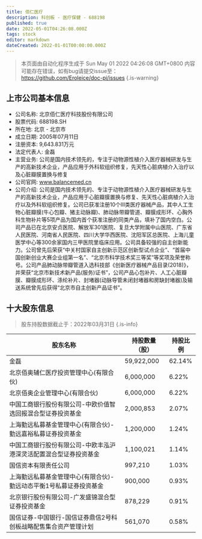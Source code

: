 ```yaml
---
title: 佰仁医疗
description: 科创板 - 医疗保健 - 688198
published: true
date: 2022-05-01T04:26:08.000Z
tags: stock
editor: markdown
dateCreated: 2022-01-01T00:00:00.000Z
---
```


> 本页面由自动化程序生成于 Sun May 01 2022 04:26:08 GMT+0800
> 内容可能存在错误，如有bug请提交issue至：https://github.com/Eroleice/doc-pi/issues
{.is-warning}

## 上市公司基本信息
- 公司名称: 北京佰仁医疗科技股份有限公司
- 股票代码: 688198.SH
- 所在地: 北京 - 北京市
- 成立日期: 2005年07月11日
- 注册资本: 9,643.831万元
- 法定代表人: 金磊
- 主营业务: 公司是国内技术领先的，专注于动物源性植介入医疗器械研发与生产的高新技术企业，产品应用于外科软组织修复，先天性心脏病植介入治疗以及心脏瓣膜置换与修复
- 公司官网: www.balancemed.cn
- 公司介绍: 公司是国内技术领先的、专注于动物源性植介入医疗器械研发与生产的高新技术企业，产品应用于心脏瓣膜置换与修复、先天性心脏病植介入治疗以及外科软组织修复。公司已获准注册10个Ⅲ类医疗器械产品，其中人工生物心脏瓣膜(牛心包瓣、猪主动脉瓣)、肺动脉带瓣管道、瓣膜成形环、心胸外科生物补片等5项产品为国内首个获准注册的同类产品，填补了国内空白。公司产品已在北京安贞医院、解放军301医院、复旦大学附属中山医院、广东省人民医院、河南省人民医院、四川大学华西医院、沈阳军区总医院、上海儿童医学中心等300余家国内三甲医院里临床应用。公司具备较强的自主创新能力。公司曾先后荣获“中关村国家自主创新示范区创新型试点企业”、“首届中国创新创业大赛企业组第一名”、“北京市科学技术奖三等奖”等奖项及荣誉称号。公司产品肺动脉带瓣管道入选科技部《创新医疗器械产品目录(2018)》，并荣获“北京市新技术新产品(服务)证书”，公司产品心包补片、人工心脏瓣膜、瓣膜成形环、涤纶补片、封堵器(动脉导管未闭封堵器和房缺封堵器)及输送系统曾先后获得“北京市自主创新产品证书”。


## 十大股东信息
> 股东持股数据截止于：2022年03月31日
{.is-info}

| 股东名称 | 持股数量（股） | 持股比例 |
| --- | --- | --- |
| 金磊 | 59,922,000 | 62.14% |
| 北京佰奥辅仁医疗投资管理中心(有限合伙) | 6,000,000 | 6.22% |
| 北京佰奥企业管理中心(有限合伙) | 6,000,000 | 6.22% |
| 中国工商银行股份有限公司-中欧价值智选回报混合型证券投资基金 | 2,000,853 | 2.07% |
| 上海勤远私募基金管理中心(有限合伙)-勤远嘉裕私募证券投资基金 | 1,200,000 | 1.24% |
| 中国工商银行股份有限公司-中欧丰泓沪港深灵活配置混合型证券投资基金 | 1,100,021 | 1.14% |
| 国信资本有限责任公司 | 997,210 | 1.03% |
| 上海勤远私募基金管理中心(有限合伙)-勤远动态平衡1号私募证券投资基金 | 900,000 | 0.93% |
| 北京银行股份有限公司-广发盛锦混合型证券投资基金 | 878,229 | 0.91% |
| 国信证券-中国银行-国信证券鼎信2号科创板战略配售集合资产管理计划 | 561,070 | 0.58% |




